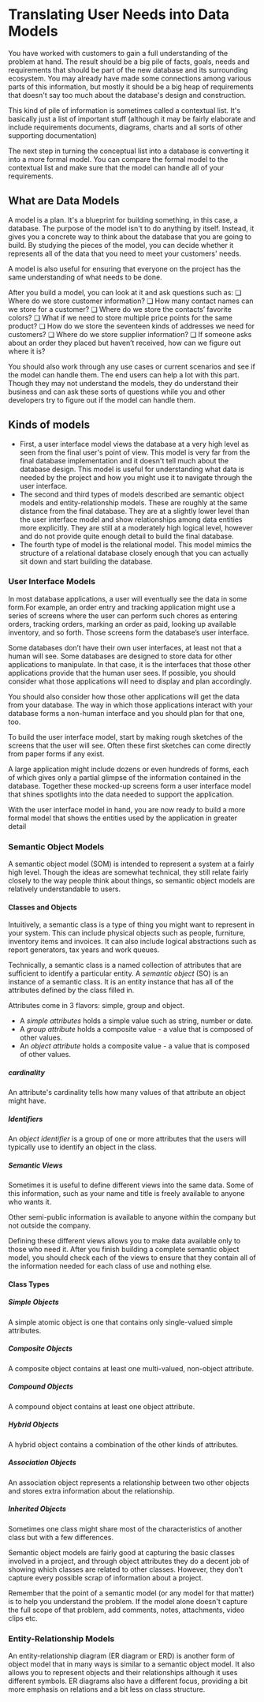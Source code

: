 # Translating User Needs into Data Models

You have worked with customers to gain a full understanding of the problem at hand. The result should be a big pile of facts, goals, needs and requirements that should be part of the new database and its surrounding ecosystem. You may already have made some connections among various parts of this information, but mostly it should be a big heap of requirements that doesn't say too much about the database's design and construction.

This kind of pile of information is sometimes called a contextual list. It's basically just a list of important stuff (although it may be fairly elaborate and include requirements documents, diagrams, charts and all sorts of other supporting documentation)

The next step in turning the conceptual list into a database is converting it into a more formal model. You can compare the formal model to the contextual list and make sure that the model can handle all of your requirements.

## What are Data Models

A model is a plan. It's a blueprint for building something, in this case, a database. The purpose of the model isn't to do anything by itself. Instead, it gives you a concrete way to think about the database that you are going to build. By studying the pieces of the model, you can decide whether it represents all of the data that you need to meet your customers' needs.

A model is also useful for ensuring that everyone on the project has the same understanding of what needs to be done.

After you build a model, you can look at it and ask questions such as:
❑ Where do we store customer information?
❑ How many contact names can we store for a customer?
❑ Where do we store the contacts’ favorite colors?
❑ What if we need to store multiple price points for the same product?
❑ How do we store the seventeen kinds of addresses we need for customers?
❑ Where do we store supplier information?
❑ If someone asks about an order they placed but haven’t received, how can we figure out where
it is?

You should also work through any use cases or current scenarios and see if the model can handle them. The end users can help a lot with this part. Though they may not understand the models, they do understand their business and can ask these sorts of questions while you and other developers try to figure out if the model can handle them.

## Kinds of models

- First, a user interface model views the database at a very high level as seen from the final user's point of view. This model is very far from the final database implementation and it doesn't tell much about the database design. This model is useful for understanding what data is needed by the project and how you might use it to navigate through the user interface.
- The second and third types of models described are semantic object models and entity-relationship models. These are roughly at the same distance from the final database. They are at a slightly lower level than the user interface model and show relationships among data entities more explicitly. They are still at a moderately high logical level, however and do not provide quite enough detail to build the final database.
- The fourth type of model is the relational model. This model mimics the structure of a relational database closely enough that you can actually sit down and start building the database.

### User Interface Models

In most database applications, a user will eventually see the data in some form.For example, an order
entry and tracking application might use a series of screens where the user can perform such chores as
entering orders, tracking orders, marking an order as paid, looking up available inventory, and so forth.
Those screens form the database’s user interface.

Some databases don’t have their own user interfaces, at least not that a human will see. Some databases
are designed to store data for other applications to manipulate. In that case, it is the interfaces that those
other applications provide that the human user sees. If possible, you should consider what those applications
will need to display and plan accordingly.

You should also consider how those other applications will get the data from your database. The way in
which those applications interact with your database forms a non-human interface and you should plan
for that one, too.

To build the user interface model, start by making rough sketches of the screens that the user will see. Often these first sketches can come directly from paper forms if any exist.

A large application might include dozens or even hundreds of forms, each of which gives only a partial glimpse of the information contained in the database. Together these mocked-up screens form a user interface model that shines spotlights into the data needed to support the application.

With the user interface model in hand, you are now ready to build a more formal model that shows the entities used by the application in greater detail

### Semantic Object Models

A semantic object model (SOM) is intended to represent a system at a fairly high level. Though the ideas are somewhat technical, they still relate fairly closely to the way people think about things, so semantic object models are relatively understandable to users.

#### Classes and Objects

Intuitively, a semantic class is a type of thing you might want to represent in your system. This can include physical objects such as people, furniture, inventory items and invoices. It can also include logical abstractions such as report generators, tax years and work queues.

Technically, a semantic class is a named collection of attributes that are sufficient to identify a particular entity. A _semantic object_ (SO) is an instance of a semantic class. It is an entity instance that has all of the attributes defined by the class filled in.

Attributes come in 3 flavors: simple, group and object.

- A _simple attributes_ holds a simple value such as string, number or date.
- A _group attribute_ holds a composite value - a value that is composed of other values.
- An _object attribute_ holds a composite value - a value that is composed of other values.

##### cardinality

An attribute's cardinality tells how many values of that attribute an object might have.

##### Identifiers

An _object identifier_ is a group of one or more attributes that the users will typically use to identify an object in the class.

##### Semantic Views

Sometimes it is useful to define different views into the same data. Some of this information, such as your name and title is freely available to anyone who wants it.

Other semi-public information is available to anyone within the company but not outside the company.

Defining these different views allows you to make data available only to those who need it. After you finish building a complete semantic object model, you should check each of the views to ensure that they contain all of the information needed for each class of use and nothing else.

#### Class Types

##### Simple Objects

A simple atomic object is one that contains only single-valued simple attributes.

##### Composite Objects

A composite object contains at least one multi-valued, non-object attribute.

##### Compound Objects

A compound object contains at least one object attribute.

##### Hybrid Objects

A hybrid object contains a combination of the other kinds of attributes.

##### Association Objects

An association object represents a relationship between two other objects and stores extra information about the relationship.

##### Inherited Objects

Sometimes one class might share most of the characteristics of another class but with a few differences.

Semantic object models are fairly good at capturing the basic classes involved in a project, and through object attributes they do a decent job of showing which classes are related to other classes. However, they don't capture every possible scrap of information about a project.

Remember that the point of a semantic model (or any model for that matter) is to help you understand the problem. If the model alone doesn't capture the full scope of that problem, add comments, notes, attachments, video clips etc.

### Entity-Relationship Models

An entity-relationship diagram (ER diagram or ERD) is another form of object model that in many ways is similar to a semantic object model. It also allows you to represent objects and their relationships although it uses different symbols. ER diagrams also have a different focus, providing a bit more emphasis on relations and a bit less on class structure.

